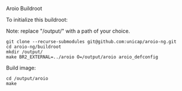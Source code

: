 Aroio Buildroot


To initialize this buildroot:

Note: replace "/output/" with a path of your choice.

```
git clone --recurse-submodules git@github.com:unicap/aroio-ng.git
cd aroio-ng/buildroot
mkdir /output/
make BR2_EXTERNAL=../aroio O=/output/aroio aroio_defconfig
```

Build image:

```
cd /output/aroio
make
```

